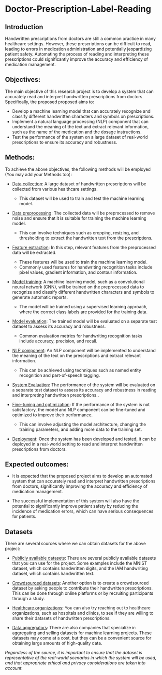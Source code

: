 # Doctor-Prescription-Label-Reading

## Introduction

Handwritten prescriptions from doctors are still a common practice in many healthcare settings. However, these prescriptions can be difficult to read, leading to errors in medication administration and potentially jeopardizing patient safety. Automating the process of reading and interpreting these prescriptions could significantly improve the accuracy and efficiency of medication management.


## Objectives:

The main objective of this research project is to develop a system that can accurately read and interpret handwritten prescriptions from doctors. Specifically, the proposed proposed aims to:

- Develop a machine learning model that can accurately recognize and classify different handwritten characters and symbols on prescriptions.
- Implement a natural language processing (NLP) component that can understand the meaning of the text and extract relevant information, such as the name of the medication and the dosage instructions.
- Test the performance of the system on a large dataset of real-world prescriptions to ensure its accuracy and robustness.

## Methods:

To achieve the above objectives, the following methods will be employed (You may add your Methods too):

 - [Data collection](): A large dataset of handwritten prescriptions will be collected from various healthcare settings. 
      - This dataset will be used to train and test the machine learning model.

- [Data preprocessing](): The collected data will be preprocessed to remove noise and ensure that it is suitable for training the machine learning model. 
    - This can involve techniques such as cropping, resizing, and thresholding to extract the handwritten text from the prescriptions.

 - [Feature extraction](): In this step, relevant features from the preprocessed data will be extracted. 
     - These features will be used to train the machine learning model. 
     - Commonly used features for handwriting recognition tasks include pixel values, gradient information, and contour information.

- [Model training](): A machine learning model, such as a convolutional neural network (CNN), will be trained on the preprocessed data to recognize and classify different handwritten characters and symbols to generate automatic reports.
     -  The model will be trained using a supervised learning approach, where the correct class labels are provided for the training data.
 
 - [Model evaluation](): The trained model will be evaluated on a separate test dataset to assess its accuracy and robustness. 
    - Common evaluation metrics for handwriting recognition tasks include accuracy, precision, and recall.
 
  - [NLP component](): An NLP component will be implemented to understand the meaning of the text on the prescriptions and extract relevant information.
    - This can be achieved using techniques such as named entity recognition and part-of-speech tagging.

- [System Evaluation](): The performance of the system will be evaluated on a separate test dataset to assess its accuracy and robustness in reading and interpreting handwritten prescriptions..

- [Fine-tuning and optimization](): If the performance of the system is not satisfactory, the model and NLP component can be fine-tuned and optimized to improve their performance. 
   - This can involve adjusting the model architecture, changing the training parameters, and adding more data to the training set.

- [Deployment](): Once the system has been developed and tested, it can be deployed in a real-world setting to read and interpret handwritten prescriptions from doctors.

 ## Expected outcomes:

- It is expected that the proposed project aims to develop an automated system that can accurately read and interpret handwritten prescriptions from doctors, significantly improving the accuracy and efficiency of medication management. 

- The successful implementation of this system will also have the potential to significantly improve patient safety by reducing the incidence of medication errors, which can have serious consequences for patients.


## Datasets 

There are several sources where we can obtain datasets for the above project:

- [Publicly available datasets](): There are several publicly available datasets that you can use for the project. Some examples include the MNIST dataset, which contains handwritten digits, and the IAM handwriting dataset, which contains handwritten text.

- [Crowdsourced datasets](): Another option is to create a crowdsourced dataset by asking people to contribute their handwritten prescriptions. This can be done through online platforms or by recruiting participants through a study.

- [Healthcare organizations](): You can also try reaching out to healthcare organizations, such as hospitals and clinics, to see if they are willing to share their datasets of handwritten prescriptions.

- [Data aggregators](): There are also companies that specialize in aggregating and selling datasets for machine learning projects. These datasets may come at a cost, but they can be a convenient source for obtaining large amounts of high-quality data.

*Regardless of the source, it is important to ensure that the dataset is representative of the real-world scenarios in which the system will be used, and that appropriate ethical and privacy considerations are taken into account.*
